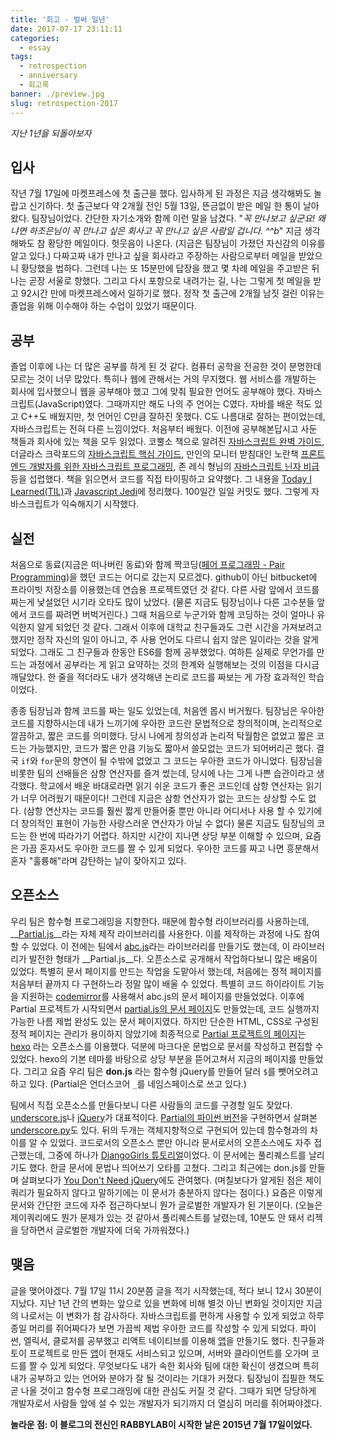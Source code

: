 ```yaml
---
title: '회고 - 벌써 일년'
date: 2017-07-17 23:11:11
categories:
  - essay
tags:
  - retrospection
  - anniversary
  - 회고록
banner: ./preview.jpg
slug: retrospection-2017
---
```

_지난 1년을 되돌아보자_

## 입사
작년 7월 17일에 마켓프레스에 첫 출근을 했다. 입사하게 된 과정은 지금 생각해봐도 놀랍고 신기하다. 첫 출근보다 약 2개월 전인 5월 13일, 뜬금없이 받은 메일 한 통이 날아왔다. 팀장님이었다. 간단한 자기소개와 함께 이런 말을 남겼다. "_꼭 만나보고 싶군요! 왜냐면 하조은님이 꼭 만나고 싶은 회사고 꼭 만나고 싶은 사람일 겁니다. ^^b_" 지금 생각해봐도 참 황당한 메일이다. 헛웃음이 나온다. (지금은 팀장님이 가졌던 자신감의 이유를 알고 있다.) 다짜고짜 내가 만나고 싶을 회사라고 주장하는 사람으로부터 메일을 받았으니 황당했을 법하다. 그런데 나는 또 15분만에 답장을 했고 몇 차례 메일을 주고받은 뒤 나는 곧장 서울로 향했다. 그리고 다시 포항으로 내려가는 길, 나는 그렇게 첫 메일을 받고 92시간 만에 마켓프레스에서 일하기로 했다. 정작 첫 출근에 2개월 남짓 걸린 이유는 졸업을 위해 이수해야 하는 수업이 있었기 때문이다.

## 공부
졸업 이후에 나는 더 많은 공부를 하게 된 것 같다. 컴퓨터 공학을 전공한 것이 분명한데 모르는 것이 너무 많았다. 특히나 웹에 관해서는 거의 무지했다. 웹 서비스를 개발하는 회사에 입사했으니 웹을 공부해야 했고 그에 맞춰 필요한 언어도 공부해야 했다. 자바스크립트(JavaScript)였다. 그때까지만 해도 나의 주 언어는 C였다. 자바를 배운 적도 있고 C++도 배웠지만, 첫 언어인 C만큼 잘하진 못했다. C도 나름대로 잘하는 편이었는데, 자바스크립트는 전혀 다른 느낌이었다. 처음부터 배웠다. 이전에 공부해본답시고 사둔 책들과 회사에 있는 책을 모두 읽었다. 코뿔소 책으로 알려진 [자바스크립트 완벽 가이드](http://book.naver.com/bookdb/book_detail.nhn?bid=4561033), 더글라스 크락포드의 [자바스크립트 핵심 가이드](http://book.naver.com/bookdb/book_detail.nhn?bid=4774270), 만인의 모니터 받침대인 노란책 [프론트엔드 개발자를 위한 자바스크립트 프로그래밍](http://book.naver.com/bookdb/book_detail.nhn?bid=7204207), 존 레식 형님의 [자바스크립트 닌자 비급](http://book.naver.com/bookdb/book_detail.nhn?bid=7466145) 등을 섭렵했다. 책을 읽으면서 코드를 직접 타이핑하고 요약했다. 그 내용을 [Today I Learned(TIL)](https://github.com/joeunha/TIL)과 [Javascript Jedi](https://github.com/joeunha/javascript-jedi)에 정리했다. 100일간 일일 커밋도 했다. 그렇게 자바스크립트가 익숙해지기 시작했다.

## 실전
처음으로 동료(지금은 떠나버린 동료)와 함께 짝코딩([페어 프로그래밍 - Pair Programming](https://en.wikipedia.org/wiki/Pair_programming))을 했던 코드는 어디로 갔는지 모르겠다. github이 아닌 bitbucket에 프라이빗 저장소를 이용했는데 연습용 프로젝트였던 것 같다. 다른 사람 앞에서 코드를 짜는게 낯설었던 시기라 오타도 많이 났었다. (물론 지금도 팀장님이나 다른 고수분들 앞에서 코드를 짜려면 버벅거린다.) 그때 처음으로 누군가와 함께 코딩하는 것이 얼마나 유익한지 알게 되었던 것 같다. 그래서 이후에 대학교 친구들과도 그런 시간을 가져보려고 했지만 정작 자신의 일이 아니고, 주 사용 언어도 다르니 쉽지 않은 일이라는 것을 알게 되었다. 그래도 그 친구들과 한동안 ES6를 함께 공부했었다. 여하튼 실제로 무언가를 만드는 과정에서 공부라는 게 읽고 요약하는 것의 한계와 실행해보는 것의 이점을 다시금 깨달았다. 한 줄을 적더라도 내가 생각해낸 논리로 코드를 짜보는 게 가장 효과적인 학습이었다.

종종 팀장님과 함께 코드를 짜는 일도 있었는데, 처음엔 몹시 버거웠다. 팀장님은 우아한 코드를 지향하시는데 내가 느끼기에 우아한 코드란 문법적으로 창의적이며, 논리적으로 깔끔하고, 짧은 코드를 의미했다. 당시 나에게 창의성과 논리적 탁월함은 없었고 짧은 코드는 가능했지만, 코드가 짧은 만큼 기능도 짧아서 쓸모없는 코드가 되어버리곤 했다. 결국 `if`와 `for`문의 향연이 될 수밖에 없었고 그 코드는 우아한 코드가 아니었다. 팀장님을 비롯한 팀의 선배들은 삼항 연산자를 즐겨 썼는데, 당시에 나는 그게 나쁜 습관이라고 생각했다. 학교에서 배운 바대로라면 읽기 쉬운 코드가 좋은 코드인데 삼항 연산자는 읽기가 너무 어려웠기 때문이다! 그런데 지금은 삼항 연산자가 없는 코드는 상상할 수도 없다. (삼항 연산자는 코드를 훨씬 짧게 만들어줄 뿐만 아니라 어디서나 사용 할 수 있기에 더 창의적인 표현이 가능한 사랑스러운 연산자가 아닐 수 없다) 물론 지금도 팀장님의 코드는 한 번에 따라가기 어렵다. 하지만 시간이 지나면 상당 부분 이해할 수 있으며, 요즘은 가끔 혼자서도 우아한 코드를 짤 수 있게 되었다. 우아한 코드를 짜고 나면 흥분해서 혼자 "훌륭해"라며 감탄하는 날이 잦아지고 있다.

## 오픈소스
우리 팀은 함수형 프로그래밍을 지향한다. 때문에 함수형 라이브러리를 사용하는데, __[Partial.js](https://github.com/marpple/partial.js)__라는 자체 제작 라이브러리를 사용한다. 이를 제작하는 과정에 나도 참여할 수 있었다. 이 전에는 팀에서 [abc.js](https://github.com/joeunha/abc-functional-javascript)라는 라이브러리를 만들기도 했는데, 이 라이브러리가 발전한 형태가 __Partial.js__다. 오픈소스로 공개해서 작업하다보니 많은 배움이 있었다. 특별히 문서 페이지를 만드는 작업을 도맡아서 했는데, 처음에는 정적 페이지를 처음부터 끝까지 다 구현하느라 정말 많이 배울 수 있었다. 특별히 코드 하이라이트 기능을 지원하는 [codemirror](https://codemirror.net/)를 사용해서 abc.js의 문서 페이지를 만들었었다. 이후에 Partial 프로젝트가 시작되면서 [partial.js의 문서 페이지](https://marpple.github.io/partial.js/docs/)도 만들었는데, 코드 실행까지 가능한 나름 제법 완성도 있는 문서 페이지였다. 하지만 단순한 HTML, CSS로 구성된 정적 페이지는 관리가 용이하지 않았기에 최종적으로 [Partial 프로젝트의 페이지](https://marpple.github.io/partial.js/)는 [hexo](https://hexo.io/) 라는 오픈소스를 이용했다. 덕분에 마크다운 문법으로 문서를 작성하고 편집할 수 있었다. hexo의 기본 테마를 바탕으로 상당 부분을 뜯어고쳐서 지금의 페이지를 만들었다. 그리고 요즘 우리 팀은 __don.js__ 라는 함수형 jQuery를 만들어 달러 `$`를 뺏어오려고 하고 있다. (Partial은 언더스코어 `_`를 네임스페이스로 쓰고 있다.)

팀에서 직접 오픈소스를 만들다보니 다른 사람들의 코드를 구경할 일도 잦았다. [underscore.js](http://underscorejs.org/)나 [jQuery](http://jquery.com/)가 대표적이다. [Partial의 파이썬 버전](https://github.com/marpple/partial.py)을 구현하면서 살펴본 [underscore.py](https://github.com/serkanyersen/underscore.py)도 있다. 뒤의 두개는 객체지향적으로 구현되어 있는데 함수형과의 차이를 알 수 있었다. 코드로서의 오픈소스 뿐만 아니라 문서로서의 오픈소스에도 자주 접근했는데, 그중에 하나가 [DjangoGirls 튜토리얼](https://github.com/DjangoGirls/tutorial)이었다. 이 문서에는 풀리퀘스트를 날리기도 했다. 한글 문서에 문법나 띄어쓰기 오타를 고쳤다. 그리고 최근에는 don.js를 만들며 살펴보다가 [You Don't Need jQuery](https://github.com/oneuijs/You-Dont-Need-jQuery)에도 관여했다. (며칠보다가 알게된 점은 제이쿼리가 필요하지 않다고 말하기에는 이 문서가 충분하지 않다는 점이다.) 요즘은 이렇게 문서와 간단한 코드에 자주 접근하다보니 뭔가 글로벌한 개발자가 된 기분이다. (오늘은 제이쿼리에도 뭔가 문제가 있는 것 같아서 풀리퀘스트를 날렸는데, 10분도 안 돼서 리젝을 당하면서 글로벌한 개발자에 더욱 가까워졌다.)

## 맺음
글을 맺어야겠다. 7월 17일 11시 20분쯤 글을 적기 시작했는데, 적다 보니 12시 30분이 지났다. 지난 1년 간의 변화는 앞으로 있을 변화에 비해 별것 아닌 변화일 것이지만 지금의 나로서는 이 변화가 참 감사하다. 자바스크립트를 편하게 사용할 수 있게 되었고 하루종일 머리를 쥐어짜다가 보면 가끔씩 제법 우아한 코드를 작성할 수 있게 되었다. 파이썬, 엘릭서, 클로저를 공부했고 리액트 네이티브를 이용해 [앱](https://itunes.apple.com/kr/app/%EB%A7%88%ED%94%8C/id1196659118?mt=8)을 만들기도 했다. 친구들과 토이 프로젝트로 만든 [앱](https://itunes.apple.com/us/app/%EC%8B%9C%EC%9D%8C/id1209933766?mt=8)이 현재도 서비스되고 있으며, 서버와 클라이언트를 오가며 코드를 짤 수 있게 되었다. 무엇보다도 내가 속한 회사와 팀에 대한 확신이 생겼으며 특히 내가 공부하고 있는 언어와 분야가 잘 될 것이라는 기대가 커졌다. 팀장님이 집필한 책도 곧 나올 것이고 함수형 프로그래밍에 대한 관심도 커질 것 같다. 그때가 되면 당당하게 개발자로서 사람들 앞에 설 수 있는 개발자가 되기까지 더 열심히 머리를 쥐어짜야겠다.

__놀라운 점: 이 블로그의 전신인 RABBYLAB이 시작한 날은 2015년 7월 17일이었다.__
